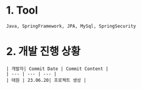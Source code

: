 # 1. Tool 
    Java, SpringFramework, JPA, MySql, SpringSecurity

# 2. 개발 진행 상황
   
    | 개발자| Commit Date | Commit Content | 
    | --- | --- | --- |
    | 태원 | 23.06.20| 프로젝트 생성 |
    